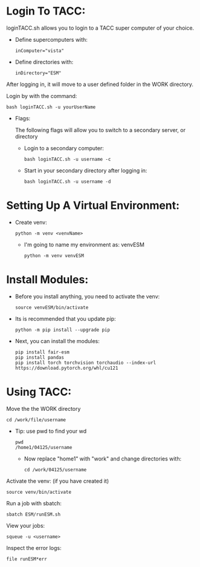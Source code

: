 # Login To TACC: 

loginTACC.sh allows you to login to a TACC super computer of your choice.

- Define supercomputers with:

      inComputer="vista"

- Define directories with:

      inDirectory="ESM"

After logging in, it will move to a user defined folder in the WORK directory.


Login by with the command: 

    bash loginTACC.sh -u yourUserName

- Flags:

  The following flags will allow you to switch to a secondary server, or directory

  - Login to a secondary computer:

        bash loginTACC.sh -u username -c

  - Start in your secondary directory after logging in:
  
        bash loginTACC.sh -u username -d

# Setting Up A Virtual Environment:

- Create venv:

      python -m venv <venvName>

  - I'm going to name my environment as: venvESM

        python -m venv venvESM

# Install Modules:

- Before you install anything, you need to activate the venv:

      source venvESM/bin/activate

- Its is recommended that you update pip:

      python -m pip install --upgrade pip

- Next, you can install the modules:
  
      pip install fair-esm
      pip install pandas
      pip install torch torchvision torchaudio --index-url https://download.pytorch.org/whl/cu121


# Using TACC:

Move the the WORK directory

    cd /work/file/username

- Tip: use pwd to find your wd

      pwd
      /home1/04125/username

  - Now replace "home1" with "work" and change directories with:

        cd /work/04125/username

Activate the venv: (if you have created it)

    source venv/bin/activate

Run a job with sbatch:

    sbatch ESM/runESM.sh

View your jobs:

    squeue -u <username>

Inspect the error logs:

    file runESM*err


